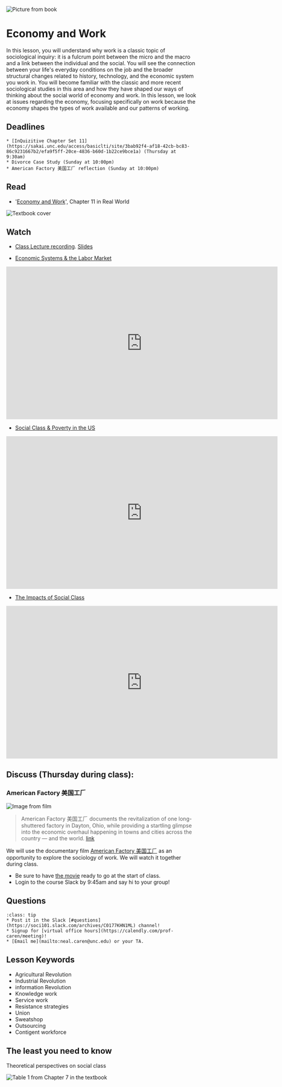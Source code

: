 ![Picture from book](../images/REALWORLD7_FIG11_CO.jpg)

# Economy and Work

In this lesson, you will understand why work is a classic topic of sociological inquiry: it is a fulcrum point between the micro and the macro and a link between the individual and the social. You will see the connection between your life's everyday conditions on the job and the broader structural changes related to history, technology, and the economic system you work in. You will become familiar with the classic and more recent sociological studies in this area and how they have shaped our ways of thinking about the social world of economy and work.  In this lesson, we look at issues regarding the economy, focusing specifically on work because the economy shapes the types of work available and our patterns of working.


## Deadlines

```{admonition} Be sure to hand these in before the deadline
* [InQuizitive Chapter Set 11](https://sakai.unc.edu/access/basiclti/site/3bab92f4-af18-42cb-bc83-86c9231667b2/efa9f5ff-20ce-4836-b60d-1b22ce9bce1a) (Thursday at 9:30am)
* Divorce Case Study (Sunday at 10:00pm)
* American Factory 美国工𠂆 reflection (Sunday at 10:00pm)

```

## Read
* '[Economy and Work](https://sakai.unc.edu/x/IQNM5i)', Chapter 11 in Real World

![Textbook cover](https://cdn.wwnorton.com/dam_booktitles/733/img/cover/9780393419337_300.jpeg)




## Watch
* [Class Lecture recording](https://uncch.hosted.panopto.com/Panopto/Pages/Viewer.aspx?id=ba9f3ceb-8337-45e5-80e1-ad0900fd040a). [Slides](https://www.dropbox.com/s/fk0f84u9dvagwf4/12%20Work.pptx?dl=1)



* [Economic Systems & the Labor Market](https://www.youtube.com/watch?v=wslCc0Di978)


<iframe
width="720"
height="405"
    src="https://www.youtube.com/embed/wslCc0Di978"
    frameborder="0"
    allowfullscreen
></iframe>

* [Social Class & Poverty in the US](https://www.youtube.com/watch?v=c8PEv5SV4sU)


<iframe
width="720"
height="405"
    src="https://www.youtube.com/embed/c8PEv5SV4sU"
    frameborder="0"
    allowfullscreen
></iframe>


* [The Impacts of Social Class](https://www.youtube.com/watch?v=0a21mndoORE)

<iframe
width="720"
height="405"
    src="https://www.youtube.com/embed/0a21mndoORE"
    frameborder="0"
    allowfullscreen
></iframe>




## Discuss (Thursday during class):
### American Factory 美国工𠂆

![Image from film](https://flxt.tmsimg.com/assets/p16791268_v_h10_aa.jpg)

> American Factory 美国工𠂆 documents the revitalization of one long-shuttered factory in Dayton, Ohio, while providing a startling glimpse into the economic overhaul happening in towns and cities across the country — and the world. [link](https://americanfactoryfilm.com)


We will use the documentary film [American Factory 美国工𠂆](https://www.netflix.com/title/81090071) as an opportunity to explore the sociology of work.  We will watch it together during class.
* Be sure to have [the movie](https://www.netflix.com/title/81090071) ready to go at the start of class.
* Login to the course Slack by 9:45am and say hi to your group!






## Questions

```{admonition} If you have any questions at all about what you are supposed to do on this lesson, please remember I am here to help. Reach out any time so I can support your success.
:class: tip
* Post it in the Slack [#questions](https://soci101.slack.com/archives/C0177KHN1ML) channel!
* Signup for [virtual office hours](https://calendly.com/prof-caren/meeting)!
* [Email me](mailto:neal.caren@unc.edu) or your TA.
```


## Lesson Keywords

* Agricultural Revolution
* Industrial Revolution
* information Revolution
* Knowledge work
* Service work
* Resistance strategies
* Union
* Sweatshop
* Outsourcing
* Contigent workforce



## The least you need to know
Theoretical perspectives on social class

![Table 1 from Chapter 7 in the textbook](../images/REALWORLD7_TABLE11.02.jpg "Table 2 from Chapter 11 in the textbook")
